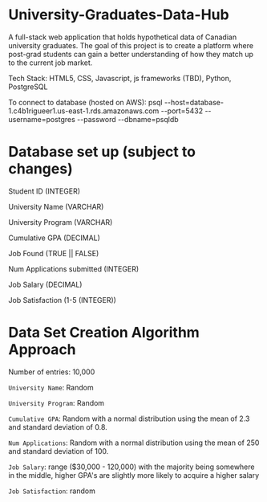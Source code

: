 # University-Graduates-Data-Hub
A full-stack web application that holds hypothetical data of Canadian university graduates. The goal of this project is to create a platform where post-grad students can gain a better understanding of how they match up to the current job market.

Tech Stack: HTML5, CSS, Javascript, js frameworks (TBD), Python, PostgreSQL

To connect to database (hosted on AWS): psql --host=database-1.c4b1rigueer1.us-east-1.rds.amazonaws.com --port=5432 --username=postgres --password --dbname=psqldb


# Database set up (subject to changes)
Student ID (INTEGER) 

University Name (VARCHAR)

University Program (VARCHAR)

Cumulative GPA (DECIMAL)

Job Found (TRUE || FALSE)

Num Applications submitted (INTEGER)

Job Salary (DECIMAL)

Job Satisfaction (1-5 (INTEGER))

# Data Set Creation Algorithm Approach 

Number of entries: 10,000

`University Name`: Random

`University Program`: Random

`Cumulative GPA`: Random with a normal distribution using the mean of 2.3 and standard deviation of 0.8.

`Num Applications`: Random with a normal distribution using the mean of 250 and standard deviation of 100.

`Job Salary`: range ($30,000 - 120,000) with the majority being somewhere in the middle, higher GPA's are slightly more likely to acquire a higher salary     

`Job Satisfaction`: random
